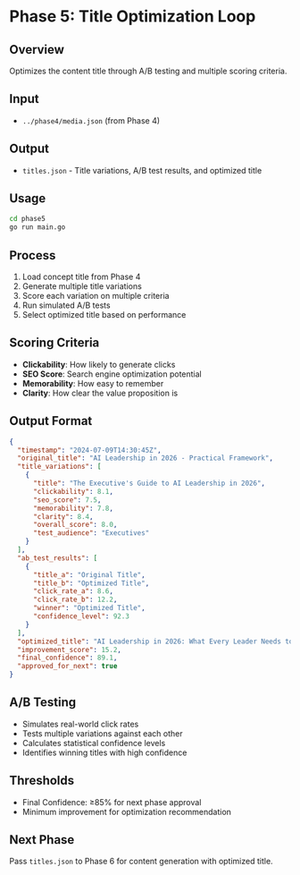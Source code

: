 # Phase 5: Title Optimization Loop

## Overview
Optimizes the content title through A/B testing and multiple scoring criteria.

## Input
- `../phase4/media.json` (from Phase 4)

## Output
- `titles.json` - Title variations, A/B test results, and optimized title

## Usage
```bash
cd phase5
go run main.go
```

## Process
1. Load concept title from Phase 4
2. Generate multiple title variations
3. Score each variation on multiple criteria
4. Run simulated A/B tests
5. Select optimized title based on performance

## Scoring Criteria
- **Clickability**: How likely to generate clicks
- **SEO Score**: Search engine optimization potential
- **Memorability**: How easy to remember
- **Clarity**: How clear the value proposition is

## Output Format
```json
{
  "timestamp": "2024-07-09T14:30:45Z",
  "original_title": "AI Leadership in 2026 - Practical Framework",
  "title_variations": [
    {
      "title": "The Executive's Guide to AI Leadership in 2026",
      "clickability": 8.1,
      "seo_score": 7.5,
      "memorability": 7.8,
      "clarity": 8.4,
      "overall_score": 8.0,
      "test_audience": "Executives"
    }
  ],
  "ab_test_results": [
    {
      "title_a": "Original Title",
      "title_b": "Optimized Title",
      "click_rate_a": 8.6,
      "click_rate_b": 12.2,
      "winner": "Optimized Title",
      "confidence_level": 92.3
    }
  ],
  "optimized_title": "AI Leadership in 2026: What Every Leader Needs to Know",
  "improvement_score": 15.2,
  "final_confidence": 89.1,
  "approved_for_next": true
}
```

## A/B Testing
- Simulates real-world click rates
- Tests multiple variations against each other
- Calculates statistical confidence levels
- Identifies winning titles with high confidence

## Thresholds
- Final Confidence: ≥85% for next phase approval
- Minimum improvement for optimization recommendation

## Next Phase
Pass `titles.json` to Phase 6 for content generation with optimized title.